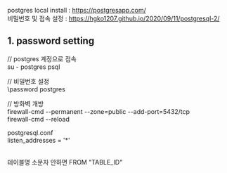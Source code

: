 postgres local install : https://postgresapp.com/ <br>
비밀번호 및 접속 설정 : https://hgko1207.github.io/2020/09/11/postgresql-2/

## 1. password setting
// postgres 계정으로 접속 <br>
su - postgres psql

// 비밀번호 설정 <br>
\password postgres

// 방화벽 개방 <br>
firewall-cmd --permanent --zone=public --add-port=5432/tcp <br>
firewall-cmd --reload <br>

postgresql.conf <br>
listen_addresses = '*'

<br>
테이블명 소문자 안하면 FROM "TABLE_ID"